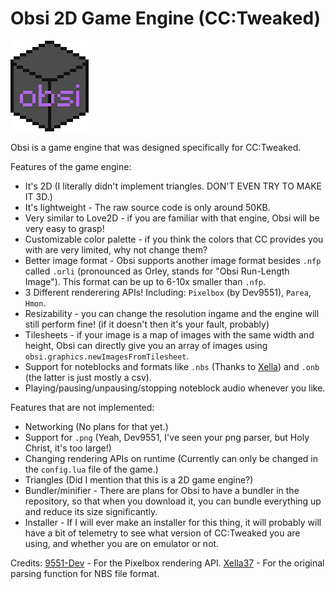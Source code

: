 # Obsi 2D Game Engine (CC:Tweaked)

![Obsi logo](obsi-logo.png)

Obsi is a game engine that was designed specifically for CC:Tweaked.

Features of the game engine:
* It's 2D (I literally didn't implement triangles. DON'T EVEN TRY TO MAKE IT 3D.)
* It's lightweight - The raw source code is only around 50KB.
* Very similar to Love2D - if you are familiar with that engine, Obsi will be very easy to grasp!
* Customizable color palette - if you think the colors that CC provides you with are very limited, why not change them?
* Better image format - Obsi supports another image format besides `.nfp` called `.orli` (pronounced as Orley, stands for "Obsi Run-Length Image"). This format can be up to 6-10x smaller than `.nfp`.
* 3 Different renderering APIs! Including: `Pixelbox` (by Dev9551), `Parea`, `Hmon`.
* Resizability - you can change the resolution ingame and the engine will still perform fine! (if it doesn't then it's your fault, probably)
* Tilesheets - if your image is a map of images with the same width and height, Obsi can directly give you an array of images using `obsi.graphics.newImagesFromTilesheet`.
* Support for noteblocks and formats like `.nbs` (Thanks to [Xella](https://github.com/Xella37/NBS-Tunes-CC)) and `.onb` (the latter is just mostly a csv).
* Playing/pausing/unpausing/stopping noteblock audio whenever you like.


Features that are not implemented:
* Networking (No plans for that yet.)
* Support for `.png` (Yeah, Dev9551, I've seen your png parser, but Holy Christ, it's too large!)
* Changing rendering APIs on runtime (Currently can only be changed in the `config.lua` file of the game.)
* Triangles (Did I mention that this is a 2D game engine?)
* Bundler/minifier - There are plans for Obsi to have a bundler in the repository, so that when you download it, you can bundle everything up and reduce its size significantly.
* Installer - If I will ever make an installer for this thing, it will probably will have a bit of telemetry to see what version of CC:Tweaked you are using, and whether you are on emulator or not.


Credits:
[9551-Dev](https://github.com/9551-Dev) - For the Pixelbox rendering API.
[Xella37](https://github.com/Xella37) - For the original parsing function for NBS file format.